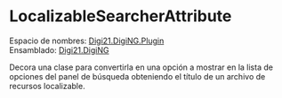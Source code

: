 # LocalizableSearcherAttribute

Espacio de nombres: [Digi21.DigiNG.Plugin](../../)  
Ensamblado: [Digi21.DigiNG](../../../digi21.diging/)

Decora una clase para convertirla en una opción a mostrar en la lista de opciones del panel de búsqueda obteniendo el título de un archivo de recursos localizable.



